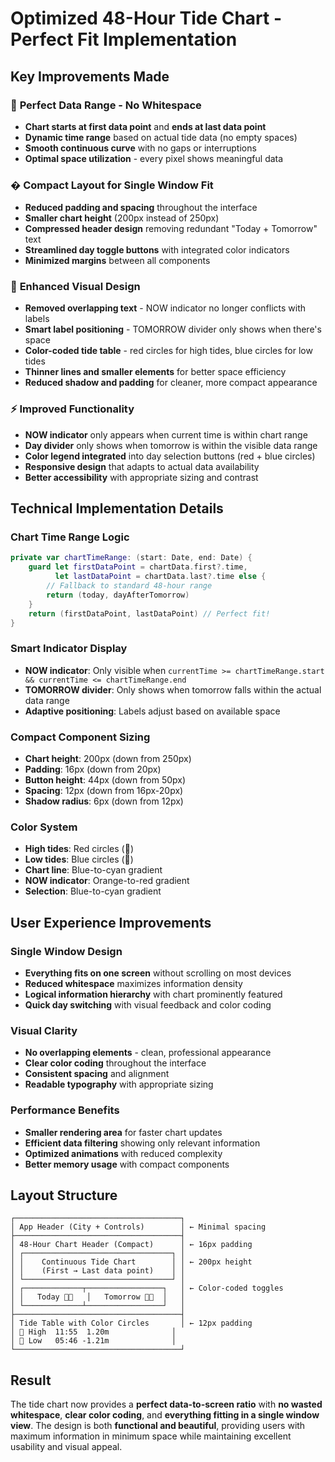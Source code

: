 # Optimized 48-Hour Tide Chart - Perfect Fit Implementation

## Key Improvements Made

### 🎯 **Perfect Data Range - No Whitespace**
- **Chart starts at first data point** and **ends at last data point**
- **Dynamic time range** based on actual tide data (no empty spaces)
- **Smooth continuous curve** with no gaps or interruptions
- **Optimal space utilization** - every pixel shows meaningful data

### �️ **Compact Layout for Single Window Fit**
- **Reduced padding and spacing** throughout the interface
- **Smaller chart height** (200px instead of 250px) 
- **Compressed header design** removing redundant "Today + Tomorrow" text
- **Streamlined day toggle buttons** with integrated color indicators
- **Minimized margins** between all components

### 🎨 **Enhanced Visual Design**
- **Removed overlapping text** - NOW indicator no longer conflicts with labels
- **Smart label positioning** - TOMORROW divider only shows when there's space
- **Color-coded tide table** - red circles for high tides, blue circles for low tides
- **Thinner lines and smaller elements** for better space efficiency
- **Reduced shadow and padding** for cleaner, more compact appearance

### ⚡ **Improved Functionality**
- **NOW indicator** only appears when current time is within chart range
- **Day divider** only shows when tomorrow is within the visible data range
- **Color legend integrated** into day selection buttons (red + blue circles)
- **Responsive design** that adapts to actual data availability
- **Better accessibility** with appropriate sizing and contrast

## Technical Implementation Details

### Chart Time Range Logic
```swift
private var chartTimeRange: (start: Date, end: Date) {
    guard let firstDataPoint = chartData.first?.time,
          let lastDataPoint = chartData.last?.time else {
        // Fallback to standard 48-hour range
        return (today, dayAfterTomorrow)
    }
    return (firstDataPoint, lastDataPoint) // Perfect fit!
}
```

### Smart Indicator Display
- **NOW indicator**: Only visible when `currentTime >= chartTimeRange.start && currentTime <= chartTimeRange.end`
- **TOMORROW divider**: Only shows when tomorrow falls within the actual data range
- **Adaptive positioning**: Labels adjust based on available space

### Compact Component Sizing
- **Chart height**: 200px (down from 250px)
- **Padding**: 16px (down from 20px)
- **Button height**: 44px (down from 50px)
- **Spacing**: 12px (down from 16px-20px)
- **Shadow radius**: 6px (down from 12px)

### Color System
- **High tides**: Red circles (🔴)
- **Low tides**: Blue circles (🔵)
- **Chart line**: Blue-to-cyan gradient
- **NOW indicator**: Orange-to-red gradient
- **Selection**: Blue-to-cyan gradient

## User Experience Improvements

### Single Window Design
- **Everything fits on one screen** without scrolling on most devices
- **Reduced whitespace** maximizes information density
- **Logical information hierarchy** with chart prominently featured
- **Quick day switching** with visual feedback and color coding

### Visual Clarity
- **No overlapping elements** - clean, professional appearance
- **Clear color coding** throughout the interface
- **Consistent spacing** and alignment
- **Readable typography** with appropriate sizing

### Performance Benefits
- **Smaller rendering area** for faster chart updates
- **Efficient data filtering** showing only relevant information
- **Optimized animations** with reduced complexity
- **Better memory usage** with compact components

## Layout Structure

```
┌─────────────────────────────────────┐
│ App Header (City + Controls)        │ ← Minimal spacing
├─────────────────────────────────────┤
│ 48-Hour Chart Header (Compact)      │ ← 16px padding
│ ┌─────────────────────────────────┐ │
│ │    Continuous Tide Chart        │ │ ← 200px height
│ │    (First → Last data point)    │ │
│ └─────────────────────────────────┘ │
│ ┌─────────────┬─────────────────┐   │ ← Color-coded toggles
│ │   Today 🔴🔵   │   Tomorrow 🔴🔵  │   │
│ └─────────────┴─────────────────┘   │
├─────────────────────────────────────┤
│ Tide Table with Color Circles       │ ← 12px padding
│ 🔴 High  11:55  1.20m              │
│ 🔵 Low   05:46 -1.21m              │
└─────────────────────────────────────┘
```

## Result
The tide chart now provides a **perfect data-to-screen ratio** with **no wasted whitespace**, **clear color coding**, and **everything fitting in a single window view**. The design is both **functional and beautiful**, providing users with maximum information in minimum space while maintaining excellent usability and visual appeal.
